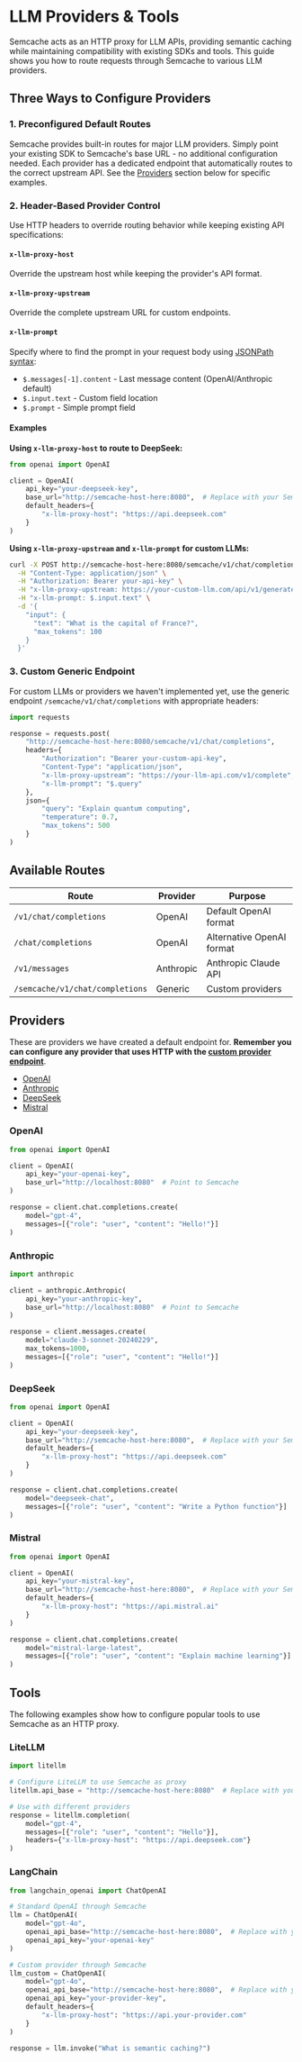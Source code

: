 # LLM Providers & Tools

Semcache acts as an HTTP proxy for LLM APIs, providing semantic caching while maintaining compatibility with existing SDKs and tools. This guide shows you how to route requests through Semcache to various LLM providers.

## Three Ways to Configure Providers

### 1. Preconfigured Default Routes

Semcache provides built-in routes for major LLM providers. Simply point your existing SDK to Semcache's base URL - no additional configuration needed. Each provider has a dedicated endpoint that automatically routes to the correct upstream API. See the [Providers](#providers) section below for specific examples.

### 2. Header-Based Provider Control

Use HTTP headers to override routing behavior while keeping existing API specifications:

#### `x-llm-proxy-host`
Override the upstream host while keeping the provider's API format.

#### `x-llm-proxy-upstream`
Override the complete upstream URL for custom endpoints.

#### `x-llm-prompt`
Specify where to find the prompt in your request body using [JSONPath syntax](https://jsonpath.com/):

- `$.messages[-1].content` - Last message content (OpenAI/Anthropic default)
- `$.input.text` - Custom field location
- `$.prompt` - Simple prompt field

#### Examples

**Using `x-llm-proxy-host` to route to DeepSeek:**
```python
from openai import OpenAI

client = OpenAI(
    api_key="your-deepseek-key",
    base_url="http://semcache-host-here:8080",  # Replace with your Semcache host
    default_headers={
        "x-llm-proxy-host": "https://api.deepseek.com"
    }
)
```

**Using `x-llm-proxy-upstream` and `x-llm-prompt` for custom LLMs:**
```bash
curl -X POST http://semcache-host-here:8080/semcache/v1/chat/completions \
  -H "Content-Type: application/json" \
  -H "Authorization: Bearer your-api-key" \
  -H "x-llm-proxy-upstream: https://your-custom-llm.com/api/v1/generate" \
  -H "x-llm-prompt: $.input.text" \
  -d '{
    "input": {
      "text": "What is the capital of France?",
      "max_tokens": 100
    }
  }'
```

### 3. Custom Generic Endpoint

For custom LLMs or providers we haven't implemented yet, use the generic endpoint `/semcache/v1/chat/completions` with appropriate headers:

```python
import requests

response = requests.post(
    "http://semcache-host-here:8080/semcache/v1/chat/completions",
    headers={
        "Authorization": "Bearer your-custom-api-key",
        "Content-Type": "application/json",
        "x-llm-proxy-upstream": "https://your-llm-api.com/v1/complete",
        "x-llm-prompt": "$.query"
    },
    json={
        "query": "Explain quantum computing",
        "temperature": 0.7,
        "max_tokens": 500
    }
)
```

## Available Routes

| Route | Provider | Purpose |
|-------|----------|---------|
| `/v1/chat/completions` | OpenAI | Default OpenAI format |
| `/chat/completions` | OpenAI | Alternative OpenAI format |
| `/v1/messages` | Anthropic | Anthropic Claude API |
| `/semcache/v1/chat/completions` | Generic | Custom providers |

## Providers

These are providers we have created a default endpoint for. **Remember you can configure any provider that uses HTTP with the [custom provider endpoint](#3-custom-generic-endpoint)**.

- [OpenAI](#openai)
- [Anthropic](#anthropic)
- [DeepSeek](#deepseek)
- [Mistral](#mistral)

### OpenAI

```python
from openai import OpenAI

client = OpenAI(
    api_key="your-openai-key",
    base_url="http://localhost:8080"  # Point to Semcache
)

response = client.chat.completions.create(
    model="gpt-4",
    messages=[{"role": "user", "content": "Hello!"}]
)
```

### Anthropic

```python
import anthropic

client = anthropic.Anthropic(
    api_key="your-anthropic-key",
    base_url="http://localhost:8080"  # Point to Semcache
)

response = client.messages.create(
    model="claude-3-sonnet-20240229",
    max_tokens=1000,
    messages=[{"role": "user", "content": "Hello!"}]
)
```

### DeepSeek

```python
from openai import OpenAI

client = OpenAI(
    api_key="your-deepseek-key",
    base_url="http://semcache-host-here:8080",  # Replace with your Semcache host
    default_headers={
        "x-llm-proxy-host": "https://api.deepseek.com"
    }
)

response = client.chat.completions.create(
    model="deepseek-chat",
    messages=[{"role": "user", "content": "Write a Python function"}]
)
```

### Mistral

```python
from openai import OpenAI

client = OpenAI(
    api_key="your-mistral-key",
    base_url="http://semcache-host-here:8080",  # Replace with your Semcache host
    default_headers={
        "x-llm-proxy-host": "https://api.mistral.ai"
    }
)

response = client.chat.completions.create(
    model="mistral-large-latest",
    messages=[{"role": "user", "content": "Explain machine learning"}]
)
```

## Tools

The following examples show how to configure popular tools to use Semcache as an HTTP proxy.

### LiteLLM

```python
import litellm

# Configure LiteLLM to use Semcache as proxy
litellm.api_base = "http://semcache-host-here:8080"  # Replace with your Semcache host

# Use with different providers
response = litellm.completion(
    model="gpt-4",
    messages=[{"role": "user", "content": "Hello"}],
    headers={"x-llm-proxy-host": "https://api.deepseek.com"}
)
```

### LangChain

```python
from langchain_openai import ChatOpenAI

# Standard OpenAI through Semcache
llm = ChatOpenAI(
    model="gpt-4o",
    openai_api_base="http://semcache-host-here:8080",  # Replace with your Semcache host
    openai_api_key="your-openai-key"
)

# Custom provider through Semcache
llm_custom = ChatOpenAI(
    model="gpt-4o",
    openai_api_base="http://semcache-host-here:8080",  # Replace with your Semcache host
    openai_api_key="your-provider-key",
    default_headers={
        "x-llm-proxy-host": "https://api.your-provider.com"
    }
)

response = llm.invoke("What is semantic caching?")
```
